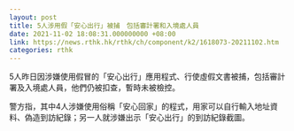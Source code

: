 ```yaml
---
layout: post
title: 5人涉用假「安心出行」被捕　包括審計署和入境處人員
date: 2021-11-02 18:08:31.000000000 +08:00
link: https://news.rthk.hk/rthk/ch/component/k2/1618073-20211102.htm
categories: rthk
---
```


5人昨日因涉嫌使用假冒的「安心出行」應用程式、行使虛假文書被捕，包括審計署及入境處人員，他們仍被扣查，暫時未被檢控。

警方指，其中4人涉嫌使用俗稱「安心回家」的程式，用家可以自行輸入地址資料、偽造到訪紀錄；另一人就涉嫌出示「安心出行」的到訪紀錄截圖。
